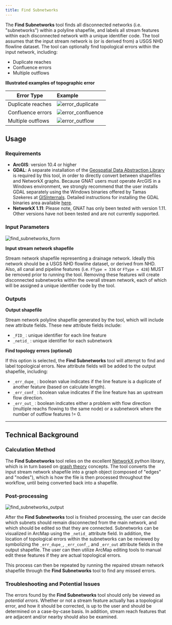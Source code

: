 ```yaml
---
title: Find Subnetworks
---
```



The **Find Subnetworks** tool finds all disconnected networks (i.e. "subnetworks") within a polyline shapefile, and labels all stream 
features within each disconnected network with a unique identifier code.  The tool assumes that the input stream network
is (or is derived from) a USGS NHD flowline dataset. The tool can optionally find topological errors within the 
input network, including:

* Duplicate reaches
* Confluence errors
* Multiple outflows

**Illustrated examples of topographic error**

| Error   Type      | Example                                                     |
| ------------------| :-----------------------------------------------------------|
| Duplicate reaches | ![error_duplicate]({{site.baseurl}}assets/images/error_dupe.png)  |
| Confluence errors | ![error_confluence]({{site.baseurl}}assets/images/error_conf.png) |
| Multiple outflows | ![error_outflow]({{site.baseurl}}assets/images/error_out.png)     |


## Usage

### Requirements

* **ArcGIS**: version 10.4 or higher
* **GDAL**: A separate installation of the [Geospatial Data Abstraction Library](https://www.gdal.org) is required by this tool, in order 
to directly convert between shapefiles and NetworkX graphs. Because GNAT users must operate ArcGIS in a Windows 
environment, we strongly recommend that the user installs GDAL separately using the Windows binaries offered by 
Tamas Szekeres at [GISInternals](http://www.gisinternals.com/). Detailed instructions for installing the GDAL binaries
area available [here](https://sandbox.idre.ucla.edu/sandbox/tutorials/installing-gdal-for-windows).
* **NetworkX 1.11**: Please note, GNAT has only been tested with version 1.11. Other versions have not been tested and
are not currently supported.

### Input Parameters

![find_subnetworks_form]({{site.baseurl}}assets/images/find_subnetworks_form.PNG)

**Input stream network shapefile**

Stream network shapefile representing a drainage network. Ideally this network should be a USGS NHD flowline
dataset, or derived from NHD. Also, all canal and pipeline features (i.e. `FType = 336` or `FType = 428`) MUST be removed prior to running the tool.
Removing these features will create disconnected subnetworks within the overall stream network, each of which will be 
assigned a unique identifier code by the tool.

### Outputs

**Output shapefile**

Stream network polyline shapefile generated by the tool, which will include new attribute fields. These new 
attribute fields include:

* `_FID_` : unique identifier for each line feature
* `_netid_` : unique identifier for each subnetwork

**Find topology errors (optional)**

If this option is selected, the **Find Subnetworks** tool will attempt to find and label topological errors. New 
attribute fields will be added to the output shapefile, including:
* `_err_dupe_` : boolean value indicates if the line feature is a duplicate of another feature (based on calculate 
length).
* `_err_conf_` : boolean value indicates if the line feature has an upstream flow direction.
* `_err_out_` : boolean indicates either a problem with flow direction (multiple reachs flowing to the same node) or a
subnetwork where the number of outflow features != 0.

_______________________________________________________________
## Technical Background

### Calculation Method

The **Find Subnetworks** tool relies on the excellent [NetworkX](https://networkx.github.io/documentation/networkx-1.11/) 
python library, which is in turn based on [graph theory](https://en.wikipedia.org/wiki/Graph_theory) concepts. 
The tool converts the input stream network shapefile into a graph object (composed of "edges" and "nodes"), which is 
how the file is then processed throughout the workflow, until being converted back into a shapefile.

### Post-processing

![find_subnetworks_output]({{site.baseurl}}assets/images/find_subnetworks_output.PNG)

After the **Find Subnetworks** tool is finished processing, the user can decide which subnets should remain disconnected
from the main network, and which should be edited so that they are connected. Subnetworks can be visualized in ArcMap 
using the `_netid_` attribute field. In addition, the location of topological errors within the subnetworks can be 
reviewed by symbolizing the `_err_dupe_`, `_err_conf_`, and `_err_out` attribute fields in the output shapefile. The 
user can then utilize ArcMap editing tools to manual edit these features if they are actual topological errors.

This process can then be repeated by running the repaired stream network shapefile through the **Find Subnetworks** tool 
to find any missed errors. 

### Troubleshooting and Potential Issues

The errors found by the **Find Subnetworks** tool should only be viewed as *potential errors*. 
Whether or not a stream feature actually has a topological error, and how it should be corrected, is up to the user and 
should be determined on a case-by-case basis. In addition, stream reach features that are adjacent and/or nearby should
 also be examined.